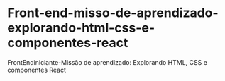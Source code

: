 # Front-end-misso-de-aprendizado-explorando-html-css-e-componentes-react
FrontEndiniciante-Missão de aprendizado: Explorando HTML, CSS e componentes React
